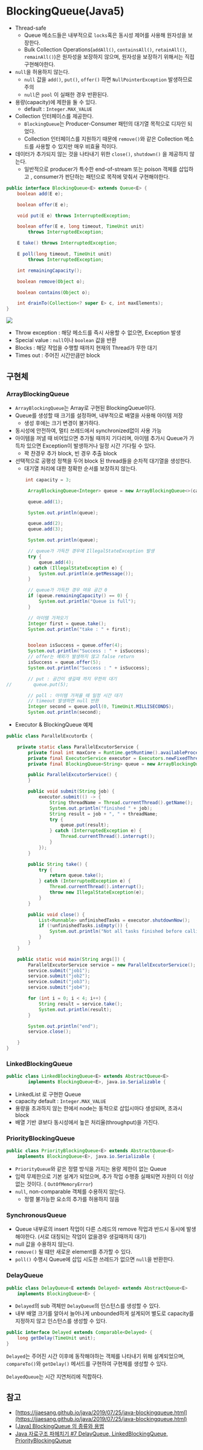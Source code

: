 # BlockingQueue(Java5)

- Thread-safe
  - Queue 메소드들은 내부적으로 `locks`혹은 동시성 제어를 사용해 원자성을 보장한다.
  - Bulk Collection Operations(`addAll()`, `containsAll()`, `retainAll()`, `remainAll()`)은 원자성을 보장하지 않으며, 원자성을 보장하기 위해서는 직접 구현해야한다.
- `null`을 허용하지 않는다.
  - `null` 값을 `add()`, `put()`, `offer()` 하면 `NullPointerException` 발생하므로 주의
  - `null`은 `pool` 이 실패한 경우 반환된다.
- 용량(capacity)에 제한을 둘 수 있다.
  - default : `Integer.MAX_VALUE`
- Collection 인터페이스를 제공한다.
  - `BlockingQueue`는 Producer-Consumer 패턴의 대기열 목적으로 디자인 되었다.
  - Collection 인터페이스를 지원하기 때문에 `remove()`와 같은 Collection 메소드를 사용할 수 있지만 매우 비효율 적이다.
- 데이터가 추가되지 않는 것을 나타내기 위한 `close()`, `shutdown()` 을 제공하지 않는다.
  - 일반적으로 producer가 특수한 end-of-stream 또는 poison 객체를 삽입하고 , consumer가 판단하는 패턴으로 목적에 맞춰서 구현해야한다.

```java
public interface BlockingQueue<E> extends Queue<E> {
    boolean add(E e);

    boolean offer(E e);

    void put(E e) throws InterruptedException;

    boolean offer(E e, long timeout, TimeUnit unit)
        throws InterruptedException;

    E take() throws InterruptedException;

    E poll(long timeout, TimeUnit unit)
        throws InterruptedException;

    int remainingCapacity();

    boolean remove(Object o);

    boolean contains(Object o);

    int drainTo(Collection<? super E> c, int maxElements);
}
```

![](./assets/61859757-b486b300-af03-11e9-9ad7-57f00107d003.png)

- Throw exception : 해당 메소드를 즉시 사용할 수 없으면,  Exception 발생
- Special value : `null`이나 `boolean` 값을 반환
- Blocks : 해당 작업을 수행할 때까지 현재의 Thread가 무한 대기
- Times out : 주어진 시간만큼만 block

## 구현체

### ArrayBlockingQueue

- `ArrayBlockingQueue`는 Array로 구현된 BlockingQueue이다. 
- Queue를 생성할 때 크기를 설정하며, 내부적으로 배열을 사용해 아이템 저장
  - 생성 후에는 크기 변경이 불가하다.
- 동시성에 안전하여, 멀티 쓰레드에서 synchronized없이 사용 가능
- 아이템을 꺼낼 때 비어있으면 추가될 때까지 기다리며, 아이템 추가시 Queue가 가득차 있으면 Exception이 발생하거나 일정 시간 기다릴 수 있다.
  - 꽉 찬경우 추가 block, 빈 경우 추출 block
- 선택적으로 공평성 정책을 두어 block 된 thread들을 순차적 대기열을 생성한다.
  - 대기열 처리에 대한 정확한 순서를 보장하지 않는다.

```java
       int capacity = 3;

        ArrayBlockingQueue<Integer> queue = new ArrayBlockingQueue<>(capacity);

        queue.add(1);

        System.out.println(queue);

        queue.add(2);
        queue.add(3);

        System.out.println(queue);

        // queue가 가득찬 경우에 IllegalStateException 발생
        try {
            queue.add(4);
        } catch (IllegalStateException e) {
            System.out.println(e.getMessage());
        }

        // queue가 가득찬 경우 여유 공간 0
        if (queue.remainingCapacity() == 0) {
            System.out.println("Queue is full");
        }

        // 아이템 가져오기
        Integer first = queue.take();
        System.out.println("take : " + first);


        boolean isSuccess = queue.offer(4);
        System.out.println("Success : " + isSuccess);
        // offer는 예외가 발생하지 않고 false return
        isSuccess = queue.offer(5);
        System.out.println("Success : " + isSuccess);

        // put : 공간이 생길때 까지 무한히 대기
//        queue.put(5);

        // poll : 아이템 가져올 때 일정 시간 대기
        // timeout 발생하면 null 반환
        Integer second = queue.poll(0, TimeUnit.MILLISECONDS);
        System.out.println(second);

```

- Executor & BlockingQueue 예제

```java
public class ParallelExcutorEx {

    private static class ParallelExcutorService {
        private final int maxCore = Runtime.getRuntime().availableProcessors();
        private final ExecutorService executor = Executors.newFixedThreadPool(maxCore);
        private final BlockingQueue<String> queue = new ArrayBlockingQueue<>(10);

        public ParallelExcutorService() {
        }

        public void submit(String job) {
            executor.submit(() -> {
                String threadName = Thread.currentThread().getName();
                System.out.println("finished " + job);
                String result = job + ", " + threadName;
                try {
                    queue.put(result);
                } catch (InterruptedException e) {
                    Thread.currentThread().interrupt();
                }
            });
        }

        public String take() {
            try {
                return queue.take();
            } catch (InterruptedException e) {
                Thread.currentThread().interrupt();
                throw new IllegalStateException(e);
            }
        }

        public void close() {
            List<Runnable> unfinishedTasks = executor.shutdownNow();
            if (!unfinishedTasks.isEmpty()) {
                System.out.println("Not all tasks finished before calling close: " + unfinishedTasks.size());
            }
        }
    }

    public static void main(String args[]) {
        ParallelExcutorService service = new ParallelExcutorService();
        service.submit("job1");
        service.submit("job2");
        service.submit("job3");
        service.submit("job4");

        for (int i = 0; i < 4; i++) {
            String result = service.take();
            System.out.println(result);
        }

        System.out.println("end");
        service.close();

    }
}
```

### LinkedBlockingQueue

```java
public class LinkedBlockingQueue<E> extends AbstractQueue<E>
        implements BlockingQueue<E>, java.io.Serializable {
```

- LinkedList 로 구현한 Queue
- capacity default : `Integer.MAX_VALUE`
- 용량을 초과하지 않는 한에서 node는 동적으로 삽입시마다 생성되며, 초과시 block
- 배열 기반 큐보다 동시성에서 높은 처리율(throughput)을 가진다.

### PriorityBlockingQueue

```java
public class PriorityBlockingQueue<E> extends AbstractQueue<E>
    implements BlockingQueue<E>, java.io.Serializable {
```

- `PriorityQueue`와 같은 정렬 방식을 가지는 용량 제한이 없는 Queue
- 입력 무제한으로 기본 설계가 되었으며, 추가 작업 수행중 실패되면 자원이 더 이상 없는 것이다. ( `OutOfMemoryError`)
- `null`, non-comparable 객체를 수용하지 않는다.
  - 정렬 불가능한 요소의 추가를 허용하지 않음

### SynchronousQueue

- Queue 내부로의 insert 작업이 다른 스레드의 remove 작업과 반드시 동시에 발생해야한다.  (서로 대칭되는 작업이 없을경우 생길때까지 대기)
- null 값을 수용하지 않는다.
- `remove()` 될 떄만 새로운 element를 추가할 수 있다.
- `poll()` 수행시 Queue에 삽입 시도한 쓰레드가 없으면 `null`을 반환한다.

### DelayQueue

```java
public class DelayQueue<E extends Delayed> extends AbstractQueue<E>
    implements BlockingQueue<E> {
```

- `Delayed`의 sub 객체만 `DelayQueue`의 인스턴스를 생성할 수 있다.
- 내부 배열 크기를 알아서 늘어나게 unbounded하게 설계되어 별도로 capacity를 지정하지 않고 인스턴스를 생성할 수 있다.

```java
public interface Delayed extends Comparable<Delayed> {
    long getDelay(TimeUnit unit);
}
```

`Delayed`는 주어진 시간 이후에 동작해야하는 객체를 나타내기 위해 설계되었으며, `compareTo()`와 `getDelay()` 메서드를 구현하여 구현체를 생성할 수 있다.

`DelayedQueue`는 시간 지연처리에 적합하다.

## 참고

- [https://jjaesang.github.io/java/2019/07/25/java-blockingqueue.html](https://jjaesang.github.io/java/2019/07/25/java-blockingqueue.html)
- [[Java\] BlockingQueue 의 종류와 용법](http://oniondev.egloos.com/558949)
- [Java 자료구조 파헤치기 #7 DelayQueue, LinkedBlockingQueue, PriorityBlockingQueue](https://sup2is.github.io/2019/09/16/delay-queue-linked-blocking-queue-priority-blocking-queue.html)